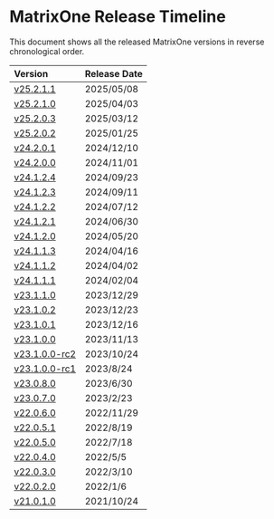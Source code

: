 # **MatrixOne Release Timeline**

This document shows all the released MatrixOne versions in reverse chronological order.

| **Version**                 | **Release Date** |
| :-------------------------- | :--------------- |
| [v25.2.1.1](v25.2.1.1.md)         | 2025/05/08       |
| [v25.2.1.0](v25.2.1.0.md)         | 2025/04/03       |
| [v25.2.0.3](v25.2.0.3.md)         | 2025/03/12       |
| [v25.2.0.2](v25.2.0.2.md)         | 2025/01/25       |
| [v24.2.0.1](v24.2.0.1.md)         | 2024/12/10       |
| [v24.2.0.0](v24.2.0.0.md)         | 2024/11/01       |
| [v24.1.2.4](v24.1.2.4.md)         | 2024/09/23       |
| [v24.1.2.3](v24.1.2.3.md)         | 2024/09/11       |
| [v24.1.2.2](v24.1.2.2.md)         | 2024/07/12       |
| [v24.1.2.1](v24.1.2.1.md)         | 2024/06/30       |
| [v24.1.2.0](v24.1.2.0.md)         | 2024/05/20       |
| [v24.1.1.3](v24.1.1.3.md)         | 2024/04/16       |
| [v24.1.1.2](v24.1.1.2.md)         | 2024/04/02       |
| [v24.1.1.1](v24.1.1.1.md)         | 2024/02/04       |
| [v23.1.1.0](v23.1.1.0.md)         | 2023/12/29       |
| [v23.1.0.2](v23.1.0.2.md)         | 2023/12/23       |
| [v23.1.0.1](v23.1.0.1.md)         | 2023/12/16       |
| [v23.1.0.0](v23.1.0.0.md)         | 2023/11/13       |
| [v23.1.0.0-rc2](v23.1.0.0-rc2.md) | 2023/10/24       |
| [v23.1.0.0-rc1](v23.1.0.0-rc1.md) | 2023/8/24        |
| [v23.0.8.0](v23.0.8.0.md)         | 2023/6/30        |
| [v23.0.7.0](v23.0.7.0.md)         | 2023/2/23        |
| [v22.0.6.0](v22.0.6.0.md)         | 2022/11/29       |
| [v22.0.5.1](v22.0.5.1.md)         | 2022/8/19        |
| [v22.0.5.0](v22.0.5.0.md)         | 2022/7/18        |
| [v22.0.4.0](v22.0.4.0.md)         | 2022/5/5         |
| [v22.0.3.0](v22.0.3.0.md)         | 2022/3/10        |
| [v22.0.2.0](v22.0.2.0.md)         | 2022/1/6         |
| [v21.0.1.0](v21.0.1.0.md)         | 2021/10/24       |
